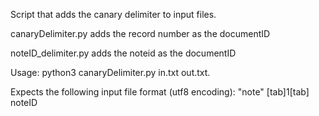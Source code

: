Script that adds the canary delimiter to input files.

canaryDelimiter.py adds the record number as the documentID

noteID_delimiter.py adds the noteid as the documentID

Usage: python3 canaryDelimiter.py in.txt out.txt.

Expects the following input file format (utf8 encoding): "note" [tab]1[tab] noteID
